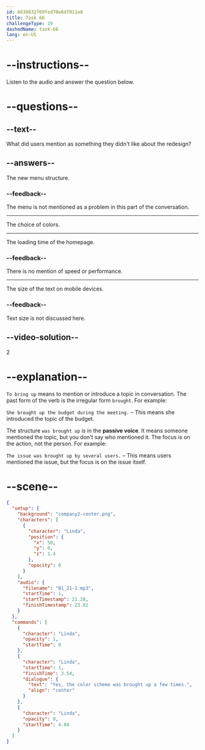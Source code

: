 ```yaml
---
id: 6830832769fed70e6df011e8
title: Task 66
challengeType: 19
dashedName: task-66
lang: en-US
---
```


<!-- (Audio) Linda: Yes, the color scheme was brought up a few times. -->

# --instructions--

Listen to the audio and answer the question below.

# --questions--

## --text--

What did users mention as something they didn't like about the redesign?

## --answers--

The new menu structure.

### --feedback--

The menu is not mentioned as a problem in this part of the conversation.

---

The choice of colors.

---

The loading time of the homepage.

### --feedback--

There is no mention of speed or performance.

---

The size of the text on mobile devices.

### --feedback--

Text size is not discussed here.

## --video-solution--

2

# --explanation--

`To bring up` means to mention or introduce a topic in conversation. The past form of the verb is the irregular form `brought`. For example:

`She brought up the budget during the meeting.` – This means she introduced the topic of the budget.

The structure `was brought up` is in the **passive voice**. It means someone mentioned the topic, but you don't say who mentioned it. The focus is on the action, not the person. For example:

`The issue was brought up by several users.` – This means users mentioned the issue, but the focus is on the issue itself.

# --scene--

```json
{
  "setup": {
    "background": "company2-center.png",
    "characters": [
      {
        "character": "Linda",
        "position": {
          "x": 50,
          "y": 0,
          "z": 1.4
        },
        "opacity": 0
      }
    ],
    "audio": {
      "filename": "B1_21-2.mp3",
      "startTime": 1,
      "startTimestamp": 21.28,
      "finishTimestamp": 23.82
    }
  },
  "commands": [
    {
      "character": "Linda",
      "opacity": 1,
      "startTime": 0
    },
    {
      "character": "Linda",
      "startTime": 1,
      "finishTime": 3.54,
      "dialogue": {
        "text": "Yes, the color scheme was brought up a few times.",
        "align": "center"
      }
    },
    {
      "character": "Linda",
      "opacity": 0,
      "startTime": 4.04
    }
  ]
}
```
